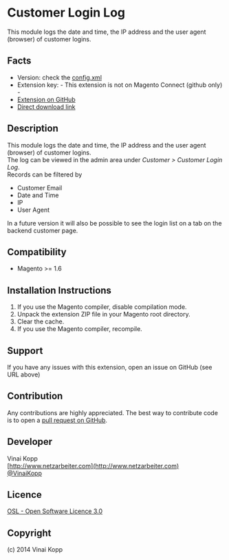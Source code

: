 Customer Login Log
==================
This module logs the date and time, the IP address and the user agent (browser) of customer logins.  

Facts
-----
- Version: check the [config.xml](https://github.com/Vinai/VinaiKopp_LoginLog/blob/master/app/code/community/VinaiKopp/LoginLog/etc/config.xml)
- Extension key: - This extension is not on Magento Connect (github only) -
- [Extension on GitHub](https://github.com/Vinai/VinaiKopp_LoginLog)
- [Direct download link](https://github.com/Vinai/VinaiKopp_LoginLog/zipball/master)

Description
-----------
This module logs the date and time, the IP address and the user agent (browser) of customer logins.  
The log can be viewed in the admin area under *Customer > Customer Login Log*.  
Records can be filtered by
* Customer Email
* Date and Time
* IP
* User Agent

In a future version it will also be possible to see the login list on a tab on the backend customer page.

Compatibility
-------------
- Magento >= 1.6

Installation Instructions
-------------------------
1. If you use the Magento compiler, disable compilation mode.
2. Unpack the extension ZIP file in your Magento root directory.
3. Clear the cache.
4. If you use the Magento compiler, recompile.

Support
-------
If you have any issues with this extension, open an issue on GitHub (see URL above)

Contribution
------------
Any contributions are highly appreciated. The best way to contribute code is to open a
[pull request on GitHub](https://help.github.com/articles/using-pull-requests).

Developer
---------
Vinai Kopp  
[http://www.netzarbeiter.com](http://www.netzarbeiter.com)  
[@VinaiKopp](https://twitter.com/VinaiKopp)  

Licence
-------
[OSL - Open Software Licence 3.0](http://opensource.org/licenses/osl-3.0.php)

Copyright
---------
(c) 2014 Vinai Kopp
